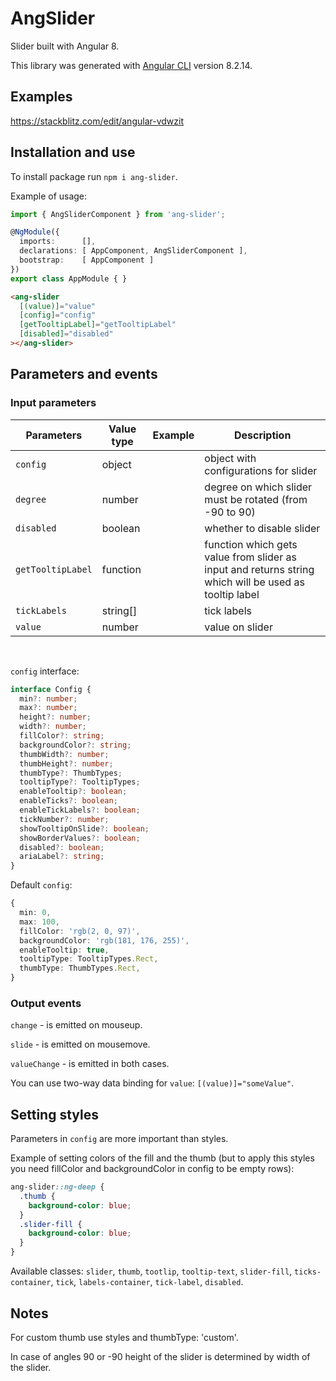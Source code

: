 # AngSlider

Slider built with Angular 8.

This library was generated with [Angular CLI](https://github.com/angular/angular-cli) version 8.2.14.


## Examples

https://stackblitz.com/edit/angular-vdwzit


## Installation and use

To install package run `npm i ang-slider`.

Example of usage:
```typescript
import { AngSliderComponent } from 'ang-slider';

@NgModule({
  imports:      [],
  declarations: [ AppComponent, AngSliderComponent ],
  bootstrap:    [ AppComponent ]
})
export class AppModule { }
```

```html
<ang-slider
  [(value)]="value"
  [config]="config"
  [getTooltipLabel]="getTooltipLabel"
  [disabled]="disabled"
></ang-slider>
```

## Parameters and events

### Input parameters


| Parameters    | Value type  | Example           | Description
| ------------- | ----------- | ----------------- | -------
| `config`      | object      |                   | object with configurations for slider
| `degree`      | number      |                   | degree on which slider must be rotated (from -90 to 90)
| `disabled`    | boolean     |                   | whether to disable slider
| `getTooltipLabel` | function|                   | function which gets value from slider as input and returns string which will be used as tooltip label
| `tickLabels`  | string[]    |                   | tick labels
| `value`       | number      |                   | value on slider
&nbsp;

`config` interface: 
```typescript
interface Config {
  min?: number;
  max?: number;
  height?: number;
  width?: number;
  fillColor?: string;
  backgroundColor?: string;
  thumbWidth?: number;
  thumbHeight?: number;
  thumbType?: ThumbTypes;
  tooltipType?: TooltipTypes;
  enableTooltip?: boolean;
  enableTicks?: boolean;
  enableTickLabels?: boolean;
  tickNumber?: number;
  showTooltipOnSlide?: boolean;
  showBorderValues?: boolean;
  disabled?: boolean;
  ariaLabel?: string;
}
```

Default `config`:
```typescript
{
  min: 0,
  max: 100,
  fillColor: 'rgb(2, 0, 97)',
  backgroundColor: 'rgb(181, 176, 255)',
  enableTooltip: true,
  tooltipType: TooltipTypes.Rect,
  thumbType: ThumbTypes.Rect,
}
```

### Output events

`change` - is emitted on mouseup.

`slide` - is emitted on mousemove.

`valueChange` - is emitted in both cases.

You can use two-way data binding for `value`: `[(value)]="someValue"`.


## Setting styles

Parameters in `config` are more important than styles.

Example of setting colors of the fill and the thumb (but to apply this styles you need fillColor and backgroundColor in config to be empty rows):
```scss
ang-slider::ng-deep {
  .thumb {
    background-color: blue;
  }
  .slider-fill {
    background-color: blue;
  }
}
```

Available classes: `slider`, `thumb`, `tootlip`, `tooltip-text`, `slider-fill`, `ticks-container`, `tick`, `labels-container`, `tick-label`, `disabled`.

## Notes

For custom thumb use styles and thumbType: 'custom'.

In case of angles 90 or -90 height of the slider is determined by width of the slider.
